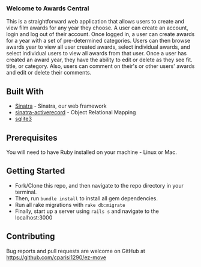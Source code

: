### Welcome to Awards Central

This is a straightforward web application that allows users to create and view film awards for any year they choose. A user can create an account, login and log out of their account. Once logged in, a user can create awards for a year with a set of pre-determined categories. Users can then browse awards year to view all user created awards, select individual awards, and select individual users to view all awards from that user. Once a user has created an award year, they have the ability to edit or delete as they see fit. title, or category. Also, users can comment on their's or other users' awards and edit or delete their comments.


## Built With

* [Sinatra](http://sinatrarb.com/) - Sinatra, our web framework
* [sinatra-activerecord](https://github.com/bmizerany/sinatra-activerecord) - Object Relational Mapping
* [sqlite3](https://rubygems.org/gems/sqlite3/versions/1.3.11)


## Prerequisites

You will need to have Ruby installed on your machine - Linux or Mac.


## Getting Started

* Fork/Clone this repo, and then navigate to the repo directory in your terminal.
* Then, run `bundle install` to install all gem dependencies.
* Run all rake migrations with `rake db:migrate`
* Finally, start up a server using `rails s` and navigate to the localhost:3000


## Contributing

Bug reports and pull requests are welcome on GitHub at https://github.com/cparisi1290/ez-move
